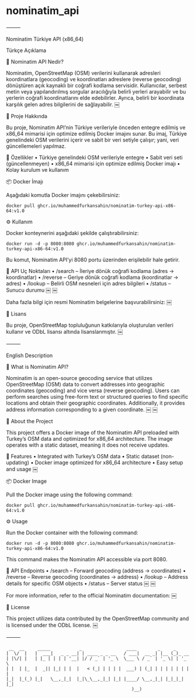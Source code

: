 # nominatim_api

⸻

Nominatim Türkiye API (x86_64)

Türkçe Açıklama

📌 Nominatim API Nedir?

Nominatim, OpenStreetMap (OSM) verilerini kullanarak adresleri koordinatlara (geocoding) ve koordinatları adreslere (reverse geocoding) dönüştüren açık kaynaklı bir coğrafi kodlama servisidir. Kullanıcılar, serbest metin veya yapılandırılmış sorgular aracılığıyla belirli yerleri arayabilir ve bu yerlerin coğrafi koordinatlarını elde edebilirler. Ayrıca, belirli bir koordinata karşılık gelen adres bilgilerini de sağlayabilir.  ￼

🚀 Proje Hakkında

Bu proje, Nominatim API’nin Türkiye verileriyle önceden entegre edilmiş ve x86_64 mimarisi için optimize edilmiş Docker imajını sunar. Bu imaj, Türkiye genelindeki OSM verilerini içerir ve sabit bir veri setiyle çalışır; yani, veri güncellemeleri yapılmaz.

🧩 Özellikler
	•	Türkiye genelindeki OSM verileriyle entegre
	•	Sabit veri seti (güncellenmeyen)
	•	x86_64 mimarisi için optimize edilmiş Docker imajı
	•	Kolay kurulum ve kullanım

📦 Docker İmajı

Aşağıdaki komutla Docker imajını çekebilirsiniz:
```
docker pull ghcr.io/muhammedfurkansahin/nominatim-turkey-api-x86-64:v1.0
```
⚙️ Kullanım

Docker konteynerini aşağıdaki şekilde çalıştırabilirsiniz:
```
docker run -d -p 8080:8080 ghcr.io/muhammedfurkansahin/nominatim-turkey-api-x86-64:v1.0
```
Bu komut, Nominatim API’yi 8080 portu üzerinden erişilebilir hale getirir.

🔗 API Uç Noktaları
	•	/search – İleriye dönük coğrafi kodlama (adres → koordinatlar)
	•	/reverse – Geriye dönük coğrafi kodlama (koordinatlar → adres)
	•	/lookup – Belirli OSM nesneleri için adres bilgileri
	•	/status – Sunucu durumu ￼ ￼

Daha fazla bilgi için resmi Nominatim belgelerine başvurabilirsiniz:  ￼

📄 Lisans

Bu proje, OpenStreetMap topluluğunun katkılarıyla oluşturulan verileri kullanır ve ODbL lisansı altında lisanslanmıştır. ￼

⸻

English Description

📌 What is Nominatim API?

Nominatim is an open-source geocoding service that utilizes OpenStreetMap (OSM) data to convert addresses into geographic coordinates (geocoding) and vice versa (reverse geocoding). Users can perform searches using free-form text or structured queries to find specific locations and obtain their geographic coordinates. Additionally, it provides address information corresponding to a given coordinate.  ￼ ￼

🚀 About the Project

This project offers a Docker image of the Nominatim API preloaded with Turkey’s OSM data and optimized for x86_64 architecture. The image operates with a static dataset, meaning it does not receive updates.

🧩 Features
	•	Integrated with Turkey’s OSM data
	•	Static dataset (non-updating)
	•	Docker image optimized for x86_64 architecture
	•	Easy setup and usage ￼

📦 Docker Image

Pull the Docker image using the following command:
```
docker pull ghcr.io/muhammedfurkansahin/nominatim-turkey-api-x86-64:v1.0
```
⚙️ Usage

Run the Docker container with the following command:
```
docker run -d -p 8080:8080 ghcr.io/muhammedfurkansahin/nominatim-turkey-api-x86-64:v1.0
```
This command makes the Nominatim API accessible via port 8080.

🔗 API Endpoints
	•	/search – Forward geocoding (address → coordinates)
	•	/reverse – Reverse geocoding (coordinates → address)
	•	/lookup – Address details for specific OSM objects
	•	/status – Server status ￼ ￼

For more information, refer to the official Nominatim documentation:  ￼

📄 License

This project utilizes data contributed by the OpenStreetMap community and is licensed under the ODbL license. ￼

⸻

```
 __  __     _____           _                 ____        _     _       
|  \/  |   |  ___|   _ _ __| | ____ _ _ __   / ___|  __ _| |__ (_)_ __  
| |\/| |   | |_ | | | | '__| |/ / _` | '_ \  \___ \ / _` | '_ \| | '_ \ 
| |  | |_  |  _|| |_| | |  |   < (_| | | | |  ___) | (_| | | | | | | | |
|_|  |_(_) |_|   \__,_|_|  |_|\_\__,_|_| |_| |____/ \__,_|_| |_|_|_| |_|
                                                )__)                    
```
